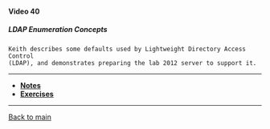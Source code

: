 #### Video 40

##### LDAP Enumeration Concepts

```
Keith describes some defaults used by Lightweight Directory Access Control
(LDAP), and demonstrates preparing the lab 2012 server to support it.
```

---

- **[Notes](notes.md)**
- **[Exercises](exercises.md)**

---

[Back to main](https://github.com/rot0xd/CBTNuggets/blob/master/CEHv9/README.md)

